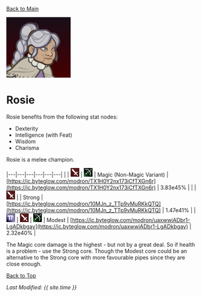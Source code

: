 [Back to Main](index.md)

![Profile Picture](images/portraits/Rosie.png)

# Rosie

Rosie benefits from the following stat nodes:
* Dexterity
* Intelligence (with Feat)
* Wisdom
* Charisma

Rosie is a melee champion.

|---|---|---|---|---|---|
|   | ![Melee Icon](images/melee.png) | ![Ranged Icon](images/ranged.png) | Magic (Non-Magic Variant) | [https://ic.byteglow.com/modron/TX1H0Y2nx173iCfTXGn6r](https://ic.byteglow.com/modron/TX1H0Y2nx173iCfTXGn6r) | 3.83e45% |
|   | ![Melee Icon](images/melee.png) |   | Strong | [https://ic.byteglow.com/modron/10MJn_z_TTp9vMuRKkQTQ](https://ic.byteglow.com/modron/10MJn_z_TTp9vMuRKkQTQ) | 1.47e41% |
| ![Magic Icon](images/magic.png) | ![Melee Icon](images/melee.png) | ![Ranged Icon](images/ranged.png) | Modest | [https://ic.byteglow.com/modron/uaxwwiADbr1-LgADkbgay](https://ic.byteglow.com/modron/uaxwwiADbr1-LgADkbgay) | 2.32e40% |

The Magic core damage is the highest - but not by a great deal. So if health is a problem - use the Strong core. Though the Modest core could be an alternative to the Strong core with more favourable pipes since they are close enough.

[Back to Top](#top)

*Last Modified: {{ site.time }}*